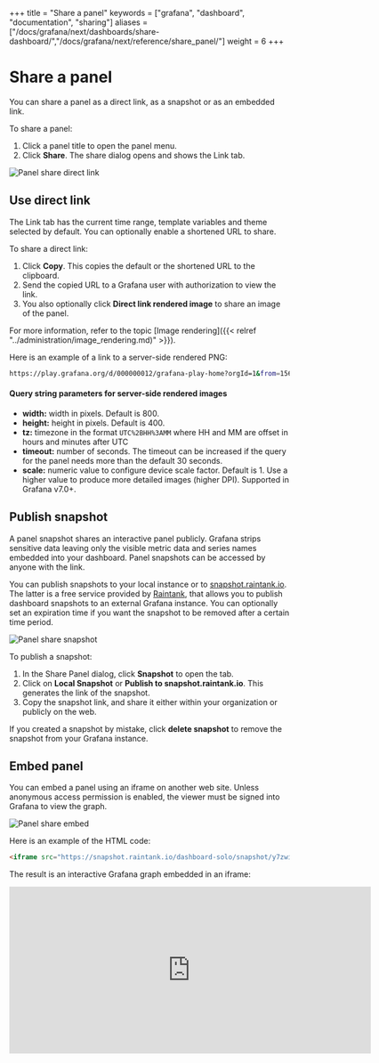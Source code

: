 +++
title = "Share a panel"
keywords = ["grafana", "dashboard", "documentation", "sharing"]
aliases = ["/docs/grafana/next/dashboards/share-dashboard/","/docs/grafana/next/reference/share_panel/"]
weight = 6
+++

# Share a panel

You can share a panel as a direct link, as a snapshot or as an embedded link.

To share a panel:

1. Click a panel title to open the panel menu.
1. Click **Share**. The share dialog opens and shows the Link tab.

![Panel share direct link](/img/docs/sharing/share-panel-direct-link-7-3.png)
## Use direct link

The Link tab has the current time range, template variables and theme selected by default. You can optionally enable a shortened URL to share.

To share a direct link:

1. Click **Copy**. This copies the default or the shortened URL to the clipboard.
1. Send the copied URL to a Grafana user with authorization to view the link.
1. You also optionally click **Direct link rendered image** to share an image of the panel.

For more information, refer to the topic [Image rendering]({{< relref "../administration/image_rendering.md)" >}}).

Here is an example of a link to a server-side rendered PNG:

```bash
https://play.grafana.org/d/000000012/grafana-play-home?orgId=1&from=1568719680173&to=1568726880174&panelId=4&fullscreen
```
#### Query string parameters for server-side rendered images

- **width:** width in pixels. Default is 800.
- **height:** height in pixels. Default is 400.
- **tz:** timezone in the format `UTC%2BHH%3AMM` where HH and MM are offset in hours and minutes after UTC
- **timeout:** number of seconds. The timeout can be increased if the query for the panel needs more than the default 30 seconds.
- **scale:** numeric value to configure device scale factor. Default is 1. Use a higher value to produce more detailed images (higher DPI). Supported in Grafana v7.0+.

## Publish snapshot

A panel snapshot shares an interactive panel publicly. Grafana strips sensitive data leaving only the visible metric data and series names embedded into your dashboard. Panel snapshots can be accessed by anyone with the link.

You can publish snapshots to your local instance or to [snapshot.raintank.io](http://snapshot.raintank.io). The latter is a free service provided by [Raintank](http://raintank.io), that allows you to publish dashboard snapshots to an external Grafana instance. You can optionally set an expiration time if you want the snapshot to be removed after a certain time period.

![Panel share snapshot](/img/docs/sharing/share-panel-snapshot-7-3.png)

To publish a snapshot:

1. In the Share Panel dialog, click **Snapshot** to open the tab.
1. Click on **Local Snapshot** or **Publish to snapshot.raintank.io**. This generates the link of the snapshot.
1. Copy the snapshot link, and share it either within your organization or publicly on the web.

If you created a snapshot by mistake, click **delete snapshot** to remove the snapshot from your Grafana instance.

## Embed panel

You can embed a panel using an iframe on another web site. Unless anonymous access permission is enabled, the viewer must be signed into Grafana to view the graph.

![Panel share embed](/img/docs/sharing/share-panel-embedded-link-7-3.png)

Here is an example of the HTML code:

```html
<iframe src="https://snapshot.raintank.io/dashboard-solo/snapshot/y7zwi2bZ7FcoTlB93WN7yWO4aMiz3pZb?from=1493369923321&to=1493377123321&panelId=4" width="650" height="300" frameborder="0"></iframe>
```

The result is an interactive Grafana graph embedded in an iframe:

<iframe src="https://snapshot.raintank.io/dashboard-solo/snapshot/y7zwi2bZ7FcoTlB93WN7yWO4aMiz3pZb?from=1493369923321&to=1493377123321&panelId=4" width="650" height="300" frameborder="0"></iframe>
